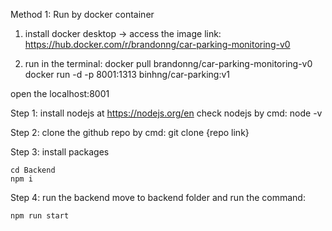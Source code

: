 Method 1: Run by docker container
1. install docker desktop -> access the image link: https://hub.docker.com/r/brandonng/car-parking-monitoring-v0

2. run in the terminal: 
docker pull brandonng/car-parking-monitoring-v0
docker run -d -p 8001:1313 binhng/car-parking:v1

open the localhost:8001

Step 1:
install nodejs at https://nodejs.org/en
check nodejs by cmd: 
node -v

Step 2:
clone the github repo by cmd:
git clone {repo link}

Step 3: install packages
```
cd Backend
npm i
```

Step 4: run the backend
move to backend folder and run the command:
```
npm run start
```



